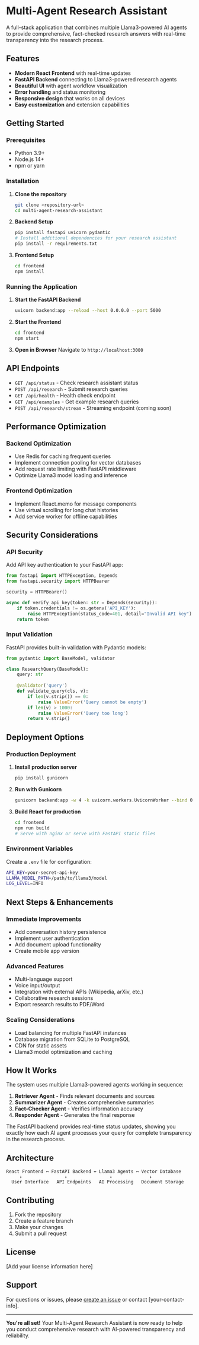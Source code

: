 # Multi-Agent Research Assistant

A full-stack application that combines multiple Llama3-powered AI agents to provide comprehensive, fact-checked research answers with real-time transparency into the research process.

## Features

- **Modern React Frontend** with real-time updates
- **FastAPI Backend** connecting to Llama3-powered research agents
- **Beautiful UI** with agent workflow visualization
- **Error handling** and status monitoring
- **Responsive design** that works on all devices
- **Easy customization** and extension capabilities

## Getting Started

### Prerequisites

- Python 3.9+
- Node.js 14+
- npm or yarn

### Installation

1. **Clone the repository**
   ```bash
   git clone <repository-url>
   cd multi-agent-research-assistant
   ```

2. **Backend Setup**
   ```bash
   pip install fastapi uvicorn pydantic
   # Install additional dependencies for your research assistant
   pip install -r requirements.txt
   ```

3. **Frontend Setup**
   ```bash
   cd frontend
   npm install
   ```

### Running the Application

1. **Start the FastAPI Backend**
   ```bash
   uvicorn backend:app --reload --host 0.0.0.0 --port 5000
   ```

2. **Start the Frontend**
   ```bash
   cd frontend
   npm start
   ```

3. **Open in Browser**
   Navigate to `http://localhost:3000`

## API Endpoints

- `GET /api/status` - Check research assistant status
- `POST /api/research` - Submit research queries
- `GET /api/health` - Health check endpoint
- `GET /api/examples` - Get example research queries
- `POST /api/research/stream` - Streaming endpoint (coming soon)

## Performance Optimization

### Backend Optimization
- Use Redis for caching frequent queries
- Implement connection pooling for vector databases
- Add request rate limiting with FastAPI middleware
- Optimize Llama3 model loading and inference

### Frontend Optimization
- Implement React.memo for message components
- Use virtual scrolling for long chat histories
- Add service worker for offline capabilities

## Security Considerations

### API Security

Add API key authentication to your FastAPI app:

```python
from fastapi import HTTPException, Depends
from fastapi.security import HTTPBearer

security = HTTPBearer()

async def verify_api_key(token: str = Depends(security)):
    if token.credentials != os.getenv('API_KEY'):
        raise HTTPException(status_code=401, detail="Invalid API key")
    return token
```

### Input Validation

FastAPI provides built-in validation with Pydantic models:

```python
from pydantic import BaseModel, validator

class ResearchQuery(BaseModel):
    query: str
    
    @validator('query')
    def validate_query(cls, v):
        if len(v.strip()) == 0:
            raise ValueError('Query cannot be empty')
        if len(v) > 1000:
            raise ValueError('Query too long')
        return v.strip()
```

## Deployment Options

### Production Deployment

1. **Install production server**
   ```bash
   pip install gunicorn
   ```

2. **Run with Gunicorn**
   ```bash
   gunicorn backend:app -w 4 -k uvicorn.workers.UvicornWorker --bind 0.0.0.0:5000
   ```

3. **Build React for production**
   ```bash
   cd frontend
   npm run build
   # Serve with nginx or serve with FastAPI static files
   ```

### Environment Variables

Create a `.env` file for configuration:

```bash
API_KEY=your-secret-api-key
LLAMA_MODEL_PATH=/path/to/llama3/model
LOG_LEVEL=INFO
```

## Next Steps & Enhancements

### Immediate Improvements
- Add conversation history persistence
- Implement user authentication
- Add document upload functionality
- Create mobile app version

### Advanced Features
- Multi-language support
- Voice input/output
- Integration with external APIs (Wikipedia, arXiv, etc.)
- Collaborative research sessions
- Export research results to PDF/Word

### Scaling Considerations
- Load balancing for multiple FastAPI instances
- Database migration from SQLite to PostgreSQL
- CDN for static assets
- Llama3 model optimization and caching

## How It Works

The system uses multiple Llama3-powered agents working in sequence:

1. **Retriever Agent** - Finds relevant documents and sources
2. **Summarizer Agent** - Creates comprehensive summaries
3. **Fact-Checker Agent** - Verifies information accuracy
4. **Responder Agent** - Generates the final response

The FastAPI backend provides real-time status updates, showing you exactly how each AI agent processes your query for complete transparency in the research process.

## Architecture

```
React Frontend ↔ FastAPI Backend ↔ Llama3 Agents ↔ Vector Database
     ↓                ↓                ↓              ↓
  User Interface   API Endpoints   AI Processing   Document Storage
```

## Contributing

1. Fork the repository
2. Create a feature branch
3. Make your changes
4. Submit a pull request

## License

[Add your license information here]

## Support

For questions or issues, please [create an issue](link-to-issues) or contact [your-contact-info].

---

**You're all set!** Your Multi-Agent Research Assistant is now ready to help you conduct comprehensive research with AI-powered transparency and reliability.
